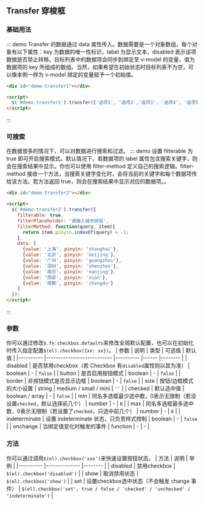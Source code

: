 ## Transfer 穿梭框

### 基础用法
::: demo Transfer 的数据通过 data 属性传入。数据需要是一个对象数组，每个对象有以下属性：key 为数据的唯一性标识，label 为显示文本，disabled 表示该项数据是否禁止转移。目标列表中的数据项会同步到绑定至 v-model 的变量，值为数据项的 key 所组成的数组。当然，如果希望在初始状态时目标列表不为空，可以像本例一样为 v-model 绑定的变量赋予一个初始值。

``` html
<div id="demo-transfer1"></div>

<script>
  $('#demo-transfer1').transfer(['选项1', '选项2','选项3', '选项4', '选项5']);
</script>
```
:::

### 可搜索
在数据很多的情况下，可以对数据进行搜索和过滤。
::: demo 设置 filterable 为 true 即可开启搜索模式。默认情况下，若数据项的 label 属性包含搜索关键字，则会在搜索结果中显示。你也可以使用 filter-method 定义自己的搜索逻辑。filter-method 接收一个方法，当搜索关键字变化时，会将当前的关键字和每个数据项传给该方法。若方法返回 true，则会在搜索结果中显示对应的数据项。。

``` html
<div id="demo-transfer2"></div>

<script>
  $('#demo-transfer2').transfer({
    filterable: true,
    filterPlaceholder: '请输入城市拼音',
    filterMethod: function(query, item){
      return item.pinyin.indexOf(query) > -1;
    },
    data: [
      {value: '上海', pinyin: 'shanghai'},
      {value: '北京', pinyin: 'beijing'},
      {value: '广州', pinyin: 'guangzhou'},
      {value: '深圳', pinyin: 'shenzhen'},
      {value: '南京', pinyin: 'nanjing'},
      {value: '西安', pinyin: 'xian'},
      {value: '成都', pinyin: 'chengdu'}
    ]
  });
</script>
```
:::

### 参数
你可以通过修改`$.fn.checkbox.defaults`来修改全局默认配置，也可以在初始化时传入指定配置`$(el).checkbox({xx: xx})`。
| 参数      | 说明                       | 类型      | 可选值 | 默认值  |
|---------- |--------------------------- |---------- |------  |-------- |
| disabled     | 是否禁用checkbox（若 Checkbox 有`disabled`属性则以其为准） | boolean | - | `false` |
| button     | 是否启用按钮模式 | boolean | - | `false` |
| border     | 非按钮模式是否显示边框 | boolean | - | `false` |
| size | 按钮/边框模式的大小设置 | string | medium / small / mini | `''` |
| checked | 默认选中值 | boolean / array | - | `false` |
| min | 同名多选框最少选中数，0表示无限制（若没设置`checked`，默认选择前几个） | number | - | `0` |
| max | 同名多选框最多选中数，0表示无限制（若设置了`checked`，只选中前几个） | number | - | `0` |
| indeterminate | 设置 indeterminate 状态，只负责样式控制 | boolean | - | `false` |
| onchange | 当绑定值变化时触发的事件 | function | - | - |

### 方法
你可以通过调用`$(el).checkbox('xxx')`来快速设置按钮状态。
| 方法      | 说明          | 举例  |
|---------- |-------------- |-------- |
| disabled | 禁用checkbox | `$(el).checkbox('disabled')` |
| show | 取消禁用状态 | `$(el).checkbox('show')` |
| set | 设置checkbox选中状态（不会触发 change 事件） | `$(el).checkbox('set', true / false / 'checked' / 'unchecked' / 'indeterminate')` |
